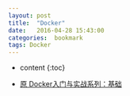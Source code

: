 ```yaml
---
layout: post
title:  "Docker"
date:   2016-04-28 15:43:00
categories:  bookmark
tags: Docker
---
```

* content
{:toc}  

* [原	Docker入门与实战系列：基础](http://my.oschina.net/gudaoxuri/blog/527151?fromerr=HwwiK9Ku)

